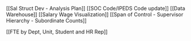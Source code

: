 [[Sal Struct Dev - Analysis Plan]]
[[SOC Code/IPEDS Code update]]
[[Data Warehouse]]
[[Salary Wage Visualization]]
[[Span of Control - Supervisor Hierarchy - Subordinate Counts]]

[[FTE by Dept, Unit, Student and HR Rep]]
